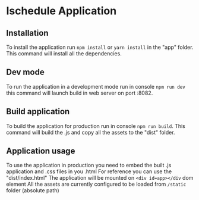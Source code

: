 # Ischedule Application

## Installation

To install the application run `npm install` or `yarn install` in the "app" folder. 
This command will install all the dependencies.

## Dev mode

To run the application in a development mode run in console `npm run dev` this command will launch build in web server on port :8082.
  
## Build application

To build the application for production run in console `npm run build`. 
This command will build the .js and copy all the assets to the "dist" folder.

## Application usage

To use the application  in production you need to embed the built .js application and .css files in you .html
For reference you can use the "dist/index.html"
The application will be mounted on `<div id=app></div` dom element
All the assets are currently configured to be loaded from `/static` folder (absolute path)


